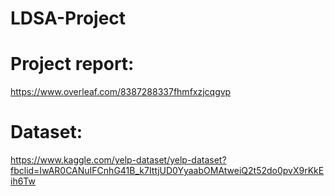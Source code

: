 # LDSA-Project



# Project report: 

https://www.overleaf.com/8387288337fhmfxzjcqgvp


# Dataset:

https://www.kaggle.com/yelp-dataset/yelp-dataset?fbclid=IwAR0CANuIFCnhG41B_k7IttjUD0YyaabOMAtweiQ2t52do0pvX9rKkEih6Tw
